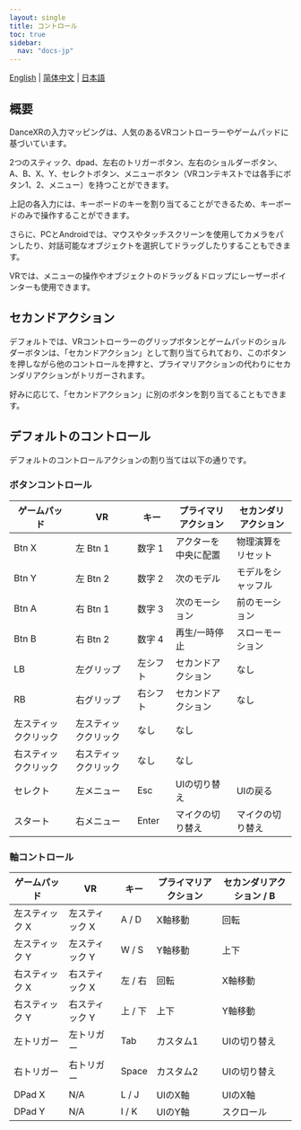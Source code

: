 ```yaml
---
layout: single
title: コントロール
toc: true
sidebar:
  nav: "docs-jp"
---
```

[English](/dancexr/features/controls) | [简体中文](/zh/dancexr/features/controls) | [日本語](/jp/dancexr/features/controls)


## 概要
DanceXRの入力マッピングは、人気のあるVRコントローラーやゲームパッドに基づいています。

2つのスティック、dpad、左右のトリガーボタン、左右のショルダーボタン、A、B、X、Y、セレクトボタン、メニューボタン（VRコンテキストでは各手にボタン1、2、メニュー）を持つことができます。

上記の各入力には、キーボードのキーを割り当てることができるため、キーボードのみで操作することができます。

さらに、PCとAndroidでは、マウスやタッチスクリーンを使用してカメラをパンしたり、対話可能なオブジェクトを選択してドラッグしたりすることもできます。

VRでは、メニューの操作やオブジェクトのドラッグ＆ドロップにレーザーポインターも使用できます。

## セカンドアクション
デフォルトでは、VRコントローラーのグリップボタンとゲームパッドのショルダーボタンは、「セカンドアクション」として割り当てられており、このボタンを押しながら他のコントロールを押すと、プライマリアクションの代わりにセカンダリアクションがトリガーされます。

好みに応じて、「セカンドアクション」に別のボタンを割り当てることもできます。

## デフォルトのコントロール
デフォルトのコントロールアクションの割り当ては以下の通りです。

### ボタンコントロール

| ゲームパッド | VR | キー | プライマリアクション | セカンダリアクション |
| --- | --- | --- | --- | --- |
| Btn X | 左 Btn 1 | 数字 1 | アクターを中央に配置 | 物理演算をリセット |
| Btn Y | 左 Btn 2 | 数字 2 | 次のモデル | モデルをシャッフル |
| Btn A | 右 Btn 1 | 数字 3 | 次のモーション | 前のモーション |
| Btn B | 右 Btn 2 | 数字 4 | 再生/一時停止 | スローモーション |
| LB | 左グリップ | 左シフト | セカンドアクション | なし |
| RB | 右グリップ | 右シフト | セカンドアクション | なし |
| 左スティッククリック | 左スティッククリック | なし | なし |
| 右スティッククリック | 右スティッククリック | なし | なし |
| セレクト | 左メニュー | Esc | UIの切り替え | UIの戻る |
| スタート | 右メニュー | Enter | マイクの切り替え | マイクの切り替え |

### 軸コントロール

| ゲームパッド | VR | キー | プライマリアクション | セカンダリアクション / B |
| --- | --- | --- | --- | --- |
| 左スティック X | 左スティック X | A / D | X軸移動 | 回転 |
| 左スティック Y | 左スティック Y | W / S | Y軸移動 | 上下 |
| 右スティック X | 右スティック X | 左 / 右 | 回転 | X軸移動 |
| 右スティック Y | 右スティック Y | 上 / 下 | 上下 | Y軸移動 |
| 左トリガー | 左トリガー | Tab | カスタム1 | UIの切り替え |
| 右トリガー | 右トリガー | Space | カスタム2 | UIの切り替え |
| DPad X | N/A | L / J | UIのX軸 | UIのX軸 |
| DPad Y | N/A | I / K | UIのY軸 | スクロール |